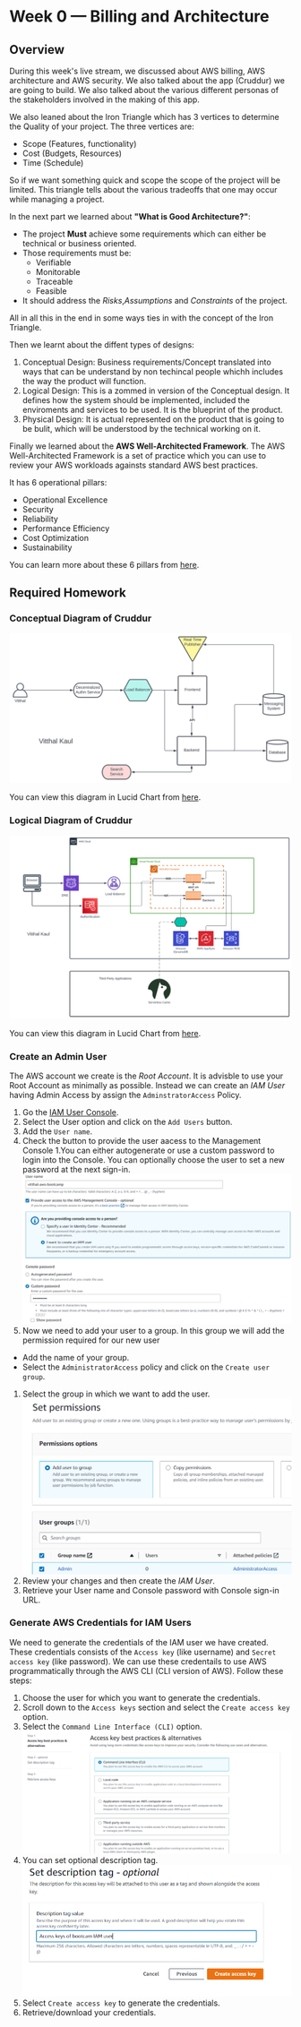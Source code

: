 # Week 0 — Billing and Architecture

## Overview

During this week's live stream, we discussed about AWS billing, AWS architecture and AWS security. We also talked about the app (Cruddur) we are going to build. We also talked about the various different personas of the stakeholders involved in the making of this app.

We also leaned about the Iron Triangle which has 3 vertices to determine the Quality of your project. The three vertices are:
- Scope (Features, functionality)
- Cost (Budgets, Resources)
- Time (Schedule)

So if we want something quick and scope the scope of the project will be limited. This triangle tells about the various tradeoffs that one may occur while managing a project.

In the next part we learned about **"What is Good Architecture?"**:
- The project **Must** achieve some requirements which can either be technical or business oriented.
- Those requirements must be:
  - Verifiable
  - Monitorable
  - Traceable
  - Feasible
- It should address the _Risks_,_Assumptions_ and _Constraints_ of the project.

All in all this in the end in some ways ties in with the concept of the Iron Triangle.

Then we learnt about the diffent types of designs:
1. Conceptual Design: Business requirements/Concept translated into ways that can be understand by non techincal people whichh includes the way the product will function.
1. Logical Design: This is a zommed in version of the Conceptual design. It defines how the system should be implemented, included the enviroments and services to be used. It is the blueprint of the product.
1. Physical Design: It is actual represented on the product that is going to be bulit, which will be understood by the technical working on it.

Finally we learned about the __AWS Well-Architected Framework__. The AWS Well-Architected Framework is a set of practice which you can use to review your AWS workloads againsts standard AWS best practices.

It has 6 operational pillars:
- Operational Excellence
- Security
- Reliability
- Performance Efficiency
- Cost Optimization
- Sustainability

You can learn more about these 6 pillars from [here](https://aws.amazon.com/architecture/well-architected/?wa-lens-whitepapers.sort-by=item.additionalFields.sortDate&wa-lens-whitepapers.sort-order=desc&wa-guidance-whitepapers.sort-by=item.additionalFields.sortDate&wa-guidance-whitepapers.sort-order=desc).

## Required Homework

### Conceptual Diagram of Cruddur
![Conceptual Diagram of Cruddur](assets/Crudder-Conceptual-Diagram.svg)

You can view this diagram in Lucid Chart from [here](https://lucid.app/lucidchart/4224de5d-2627-429f-8534-e0a8419c20ec/edit?viewport_loc=-183%2C98%2C2075%2C947%2C0_0&invitationId=inv_be31f293-d9f6-462b-9313-3e15324159f8).

### Logical Diagram of Cruddur
![Logical Diagram of Cruddur](assets/Logical-Diagram-Cruddur.svg)

You can view this diagram in Lucid Chart from [here](https://lucid.app/lucidchart/48948c93-30b3-408e-8e0b-1795cba9a759/edit?viewport_loc=-903%2C929%2C2379%2C1085%2C0_0&invitationId=inv_04005c7d-b935-406d-b11d-9c11a511a4e6).

### Create an Admin User

The AWS account we create is the _Root Account_. It is advisble to use your Root Account as minimally as possible. Instead we can create an _IAM User_  having Admin Access by assign the  `AdminstratorAccess` Policy.

1. Go the [IAM User Console](https://us-east-1.console.aws.amazon.com/iamv2/home?region=us-east-1#/users).
1. Select the User option and click on the `Add Users` button.
1.  Add the `User name`.
1. Check the button to provide the user aacess to the Management Console
1.You can either autogenerate or use a custom password to login into the Console. You can optionally choose the user to set a new password at the next sign-in.
![Creation of IAM User - Step 1](assets/IAM-User-Step1.png)
1. Now we need to add your user to a group. In this group we will add the permission required for our new user
  - Add the name of your group.
  - Select the `AdministratorAccess` policy and click on the `Create user group`.
1. Select the group in which we want to add the user.
![Creation of IAM User - Step 2](assets/IAM-User-Step2.png)
1. Review your changes and then create the _IAM User_.
1. Retrieve your User name and Console password with Console sign-in URL.

### Generate AWS Credentials for IAM Users
 We need to generate the credentials of the IAM user we have created. These credentials consists of the `Access key` (like username) and `Secret access key` (like password). We can use these credentails to use AWS programmatically through the AWS CLI (CLI version of AWS). Follow these steps:
 1. Choose the user for which you want to generate the credentials.
 1. Scroll down to the `Access keys` section and select the `Create access key` option.
 1. Select the `Command Line Interface (CLI)` option.
 ![Step 1](assets/Credentials-Step1.png)
 1. You can set optional description tag.
 ![Step 2](assets/Credentials-Step2.png)
 1. Select `Create access key` to generate the credentials.
 1. Retrieve/download your credentials.
